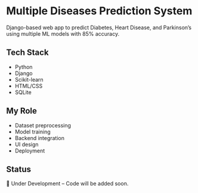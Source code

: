 # Multiple Diseases Prediction System

Django-based web app to predict Diabetes, Heart Disease, and Parkinson’s using multiple ML models with 85% accuracy.

## Tech Stack
- Python
- Django
- Scikit-learn
- HTML/CSS
- SQLite

## My Role
- Dataset preprocessing
- Model training
- Backend integration
- UI design
- Deployment

## Status
🚧 Under Development – Code will be added soon.
